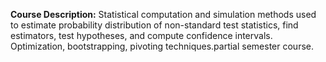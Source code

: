 **Course Description:** Statistical computation and simulation methods used to estimate probability distribution of non-standard test statistics, find estimators, test hypotheses, and compute confidence intervals. Optimization, bootstrapping, pivoting techniques.partial semester course.